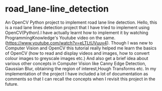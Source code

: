 # road_lane-line_detection
An OpenCV Python project to implement road lane line detection.
Hello, this is a road lane lines detection project that I have tried to implement using OpenCV(Python).I have actually learnt how to implement it by watching ProgrammingKnowledge's Youtube video on the same.(https://www.youtube.com/watch?v=eLTLtUVuuy4). Though I was new to Computer Vision and OpenCV this tutorial really helped me learn the basics of OpenCV (how to read and display videos and images, how to convert colour images to greyscale images etc.) And also get a brief idea about various other concepts in Computer Vision like Canny Edge Detection, Gaussian Blur, obtaining the region of interest,Hough Transforms etc. In my implementation of the project I have included a lot of documentation as comments so that I can recall the concepts when I revisit this project in the future.

